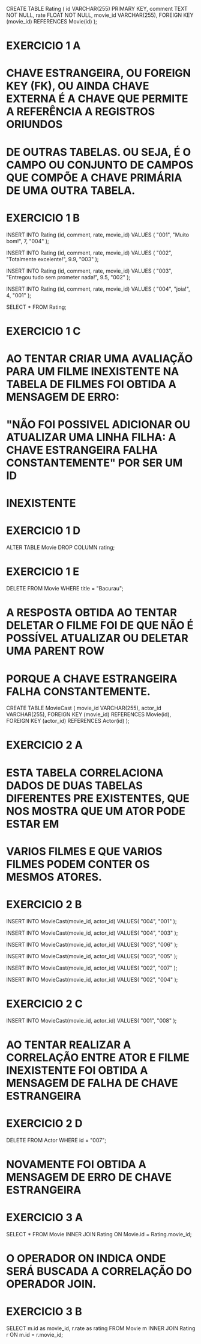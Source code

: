 CREATE TABLE Rating (
		id VARCHAR(255) PRIMARY KEY,
    comment TEXT NOT NULL,
		rate FLOAT NOT NULL,
    movie_id VARCHAR(255),
    FOREIGN KEY (movie_id) REFERENCES Movie(id)
);

# EXERCICIO 1 A
# CHAVE ESTRANGEIRA, OU FOREIGN KEY (FK), OU AINDA CHAVE EXTERNA É A CHAVE QUE PERMITE A REFERÊNCIA A REGISTROS ORIUNDOS
# DE OUTRAS TABELAS. OU SEJA, É O CAMPO OU CONJUNTO DE CAMPOS QUE COMPÕE A CHAVE PRIMÁRIA DE UMA OUTRA TABELA.

# EXERCICIO 1 B
INSERT INTO Rating (id, comment, rate, movie_id) 
VALUES (
	"001",
    "Muito bom!",
    7,
	"004"
);

INSERT INTO Rating (id, comment, rate, movie_id) 
VALUES (
	"002",
    "Totalmente excelente!",
	9.9,
	"003"
);

INSERT INTO Rating (id, comment, rate, movie_id) 
VALUES (
	"003",
    "Entregou tudo sem prometer nada!",
    9.5,
	"002"
);

INSERT INTO Rating (id, comment, rate, movie_id) 
VALUES (
	"004",
    "joia!",
    4,
	"001"
);

SELECT * FROM Rating;

# EXERCICIO 1 C
# AO TENTAR CRIAR UMA AVALIAÇÃO PARA UM FILME INEXISTENTE NA TABELA DE FILMES FOI OBTIDA A MENSAGEM DE ERRO:
# "NÃO FOI POSSIVEL ADICIONAR OU ATUALIZAR UMA LINHA FILHA: A CHAVE ESTRANGEIRA FALHA CONSTANTEMENTE" POR SER UM ID
# INEXISTENTE

# EXERCICIO 1 D

ALTER TABLE Movie DROP COLUMN rating;

# EXERCICIO 1 E
DELETE FROM Movie WHERE title = "Bacurau";
# A RESPOSTA OBTIDA AO TENTAR DELETAR O FILME FOI DE QUE NÃO É POSSÍVEL ATUALIZAR OU DELETAR UMA PARENT ROW 
# PORQUE A CHAVE ESTRANGEIRA FALHA CONSTANTEMENTE.

CREATE TABLE MovieCast (
	movie_id VARCHAR(255),
	actor_id VARCHAR(255),
    FOREIGN KEY (movie_id) REFERENCES Movie(id),
    FOREIGN KEY (actor_id) REFERENCES Actor(id)
);

# EXERCICIO 2 A
# ESTA TABELA CORRELACIONA DADOS DE DUAS TABELAS DIFERENTES PRE EXISTENTES, QUE NOS MOSTRA QUE UM ATOR PODE ESTAR EM 
# VARIOS FILMES E QUE VARIOS FILMES PODEM CONTER OS MESMOS ATORES. 

# EXERCICIO 2 B

INSERT INTO MovieCast(movie_id, actor_id)
VALUES(
	"004",
    "001"
);

INSERT INTO MovieCast(movie_id, actor_id)
VALUES(
	"004",
    "003"
);

INSERT INTO MovieCast(movie_id, actor_id)
VALUES(
	"003",
    "006"
);

INSERT INTO MovieCast(movie_id, actor_id)
VALUES(
	"003",
    "005"
);

INSERT INTO MovieCast(movie_id, actor_id)
VALUES(
	"002",
    "007"
);

INSERT INTO MovieCast(movie_id, actor_id)
VALUES(
	"002",
    "004"
);

# EXERCICIO 2 C

INSERT INTO MovieCast(movie_id, actor_id)
VALUES(
	"001",
    "008"
);
# AO TENTAR REALIZAR A CORRELAÇÃO ENTRE ATOR E FILME INEXISTENTE FOI OBTIDA A MENSAGEM DE FALHA DE CHAVE ESTRANGEIRA

# EXERCICIO 2 D

DELETE FROM Actor WHERE id = "007";
# NOVAMENTE FOI OBTIDA A MENSAGEM DE ERRO DE CHAVE ESTRANGEIRA

# EXERCICIO 3 A

SELECT * FROM Movie 
INNER JOIN Rating ON Movie.id = Rating.movie_id;

# O OPERADOR ON INDICA ONDE SERÁ BUSCADA A CORRELAÇÃO DO OPERADOR JOIN.

# EXERCICIO 3 B

SELECT m.id as movie_id, r.rate as rating FROM Movie m
INNER JOIN Rating r ON m.id = r.movie_id;